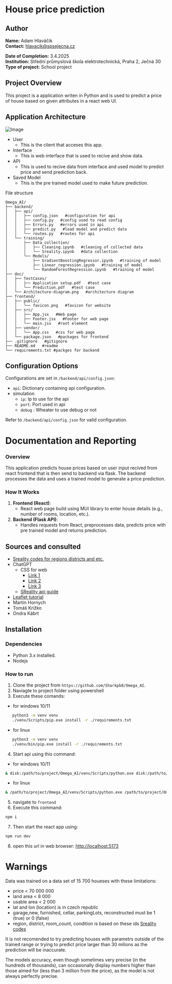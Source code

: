 # House price prediction

## Author
**Name:** Adam Hlaváčik  
**Contact:** hlavacik@spsejecna.cz

**Date of Completion:** 3.4.2025  
**Institution:** Střední průmyslová škola elektrotechnická, Praha 2, Ječná 30  
**Type of project:** School project



## Project Overview
This project is a application writen in Python and is used to predict a price of house based on given attributes in a react web UI.


## Application Architecture
![Image](./doc/Architecture-diagram.png "ER-diagram")

- User
  - This is the client that acceses this app.
- Interface
  - This is web interface that is used to recive and show data.
- API
  - This is used to recive data from interface and used model to predict price and send prediction back.
- Saved Model
  - This is the pre trained model used to make future prediction.

File structure
```text
Omega_AI/
├── backend/
│   ├── api/
│   │   ├── config.json   #configuration for api
│   │   ├── config.py   #config used to read config
│   │   ├── Errors.py   #errors used in api
│   │   ├── predict.py   #load model and predict data
│   │   └── routes.py   #routes for api
│   └── training/
│       ├── Data_collection/
│       │   ├── Cleaning.ipynb   #cleaning of collected data
│       │   └── Sreality.ipynb   #data collection
│       └── Models/
│           ├── GradientBoostingRegressor.ipynb   #training of model
│           ├── Linear_regression.ipynb   #training of model
│           └── RandomForestRegression.ipynb   #training of model
├── doc/
│   ├── TestCases/
│   │   ├── Application setup.pdf   #test case
│   │   └── Prediction.pdf   #test case
│   └── Architecture-diagram.png   #architecture diagram
├── frontend/
│   ├── public/
│   │   └── favicon.png   #favicon for website
│   ├── src/
│   │   ├── App.jsx   #Web page
│   │   ├── Footer.jsx   #Footer for web page
│   │   └── main.jsx   #root element
│   ├── vendor/
│   │   └── App.css   #css for web page
│   └── package.json   #packages for frontend
├── .gitignore   #gitignore
├── README.md   #readme
└── requirements.txt #packges for backend
```

## Configuration Options
Configurations are set in `/backend/api/config.json`:
- `api`: Dictionary containing api configuration.
- simulation
  - `ip`: Ip to use for the api
  - `port`: Port used in api
  - `debug` : Wheater to use debug or not

Refer to `/backend/api/config.json` for valid configuration.


# Documentation and Reporting
### Overview
This application predicts house prices based on user input recived from react frontend that is then send to backend via flask. The backend processes the data and uses a trained model to generate a price prediction.

### How It Works
1. **Frontend (React)**:
   - React web page build using MUI library to enter house details (e.g., number of rooms, location, etc.).
2. **Backend (Flask API)**:
   - Handles requests from React, preprocesses data, predicts price with pre trained model and returns prediction.

## Sources and consulted
- [Sreality codes for regions districts and etc.](https://github.com/tomFlidr/sreality-configurable-rss/blob/master/config.php)
- ChatGPT
  - CSS for web
    - [Link 1](https://chatgpt.com/share/67e80827-58d8-8003-80bb-67901bdd3a9c)
    - [Link 2](https://chatgpt.com/share/67e8083e-6a7c-8003-9ede-6a4ce037e209)
    - [Link 3](https://chatgpt.com/share/67e80856-d058-8003-9d74-d6818e44cb4c)
  - [SReality api guide](https://chatgpt.com/share/67ee9535-2cf0-8003-adc5-c4d8dc76e502)
- [Leaflet tutorial](https://leafletjs.com/examples/quick-start/)
- Martin Hornych
- Tomáš Križko
- Ondra Kábrt


## Installation
### Dependencies
- Python 3.x installed.
- Nodejs

### How to run
1. Clone the project from `https://github.com/Sharkpb8/Omega_AI`.
2. Naviagte to project folder using powershell
3. Execute these comands:
- for windows 10/11
```bash
   python3 -m venv venv
   ./venv/Scripts/pip.exe install -r ./requirements.txt
   ```
- for linux
```bash
   python3 -m venv venv
   ./venv/bin/pip.exe install -r ./requirements.txt
   ```
4. Start api using this command:
- for windows 10/11
```bash
& disk:/path/to/project/Omega_AI/venv/Scripts/python.exe disk:/path/to/project/Omega_AI/backend/api/routes.py
```
- for linux
```bash
& /path/to/project/Omega_AI/venv/Scripts/python.exe /path/to/project/Omega_AI/backend/api/routes.py
```
5. navigate to `frontend`
6. Execute this command:
```bash
npm i
```
7. Then start the react app using:
```bash
npm run dev
```
8. open this url in web browser: [http://localhost:5173](http://localhost:5173)

# Warnings
Data was trained on a data set of 15 700 houeses with these limitations:
- price < 70 000 000
- land area < 8 000
- usable area < 2 000
- lat and lon (location) is in czech republic
- garage,new, furnished, cellar, parkingLots, reconstructed must be 1 (true) or 0 (false)
- region, district, room_count, condition is based on these ids [Sreality codes](https://github.com/tomFlidr/sreality-configurable-rss/blob/master/config.php)

It is not recomended to try predicting houses with parametrs outside of the trained range or trying to predict price larger than 30 milions as the prediction will be inaccurate.

The models accuracy, even though sometimes very precise (in the hundreds of thousands), can occasionally display numbers higher than those aimed for (less than 3 million from the price), as the model is not always perfectly precise.